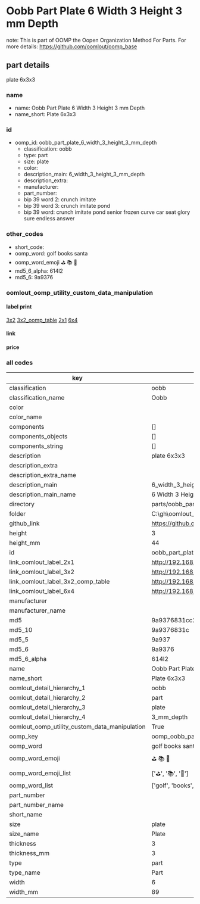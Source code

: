 # Oobb Part Plate 6 Width 3 Height 3 mm Depth  

note: This is part of OOMP the Oopen Organization Method For Parts. For more details: https://github.com/oomlout/oomp_base

##  part details
  



plate 6x3x3



### name
* name: Oobb Part Plate 6 Width 3 Height 3 mm Depth
* name_short: Plate 6x3x3 
### id
* oomp_id: oobb_part_plate_6_width_3_height_3_mm_depth
  * classification: oobb
  * type: part
  * size: plate
  * color: 
  * description_main: 6_width_3_height_3_mm_depth
  * description_extra: 
  * manufacturer: 
  * part_number: 
  * bip 39 word 2: crunch imitate
  * bip 39 word 3: crunch imitate pond
  * bip 39 word: crunch imitate pond senior frozen curve car seat glory sure endless answer

### other_codes
* short_code: 
* oomp_word: golf books santa
* oomp_word_emoji :golf: :books: :santa:
* md5_6_alpha: 614l2
* md5_6: 9a9376






### oomlout_oomp_utility_custom_data_manipulation
#### label print
[3x2](http://192.168.1.245:1112/?label=oomp%20614l2)
[3x2_oomp_table](http://192.168.1.108:1112/?label=oomp%20614l2)
[2x1](http://192.168.1.242:1112/?label=oomp%20614l2)
[6x4](http://192.168.1.55:1112/?label=oomp%20614l2)    

#### link

                              

#### price







### all codes 
| key | value |  
| --- | --- |  
| classification | oobb |  
| classification_name | Oobb |  
| color |  |  
| color_name |  |  
| components | [] |  
| components_objects | [] |  
| components_string | [] |  
| description | plate 6x3x3 |  
| description_extra |  |  
| description_extra_name |  |  
| description_main | 6_width_3_height_3_mm_depth |  
| description_main_name | 6 Width 3 Height 3 mm Depth |  
| directory | parts/oobb_part_plate_6_width_3_height_3_mm_depth |  
| folder | C:\gh\oomlout_oobb_version_4_generated_parts\things\oobb_part_plate_6_width_3_height_3_mm_depth |  
| github_link | https://github.com/oomlout/oomlout_oomp_part_src/tree/main/parts/oobb_part_plate_6_width_3_height_3_mm_depth |  
| height | 3 |  
| height_mm | 44 |  
| id | oobb_part_plate_6_width_3_height_3_mm_depth |  
| link_oomlout_label_2x1 | http://192.168.1.242:1112/?label=oomp%20614l2 |  
| link_oomlout_label_3x2 | http://192.168.1.245:1112/?label=oomp%20614l2 |  
| link_oomlout_label_3x2_oomp_table | http://192.168.1.108:1112/?label=oomp%20614l2 |  
| link_oomlout_label_6x4 | http://192.168.1.55:1112/?label=oomp%20614l2 |  
| manufacturer |  |  
| manufacturer_name |  |  
| md5 | 9a9376831cc24448d92edc3b4f9c59a7 |  
| md5_10 | 9a9376831c |  
| md5_5 | 9a937 |  
| md5_6 | 9a9376 |  
| md5_6_alpha | 614l2 |  
| name | Oobb Part Plate 6 Width 3 Height 3 mm Depth |  
| name_short | Plate 6x3x3  |  
| oomlout_detail_hierarchy_1 | oobb |  
| oomlout_detail_hierarchy_2 | part |  
| oomlout_detail_hierarchy_3 | plate |  
| oomlout_detail_hierarchy_4 | 3_mm_depth |  
| oomlout_oomp_utility_custom_data_manipulation | True |  
| oomp_key | oomp_oobb_part_plate_6_width_3_height_3_mm_depth |  
| oomp_word | golf books santa |  
| oomp_word_emoji | :golf: :books: :santa: |  
| oomp_word_emoji_list | [':golf:', ':books:', ':santa:'] |  
| oomp_word_list | ['golf', 'books', 'santa'] |  
| part_number |  |  
| part_number_name |  |  
| short_name |  |  
| size | plate |  
| size_name | Plate |  
| thickness | 3 |  
| thickness_mm | 3 |  
| type | part |  
| type_name | Part |  
| width | 6 |  
| width_mm | 89 |  
